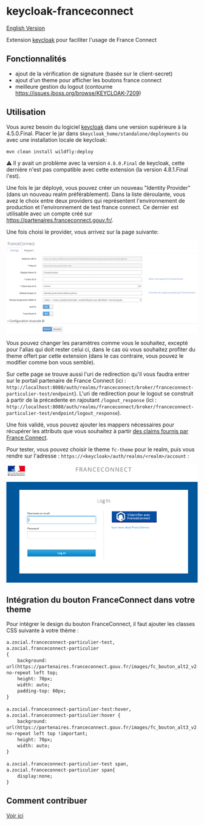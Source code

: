 # keycloak-franceconnect

[English Version](README.en.md)

Extension [keycloak](https://www.keycloak.org) pour faciliter l'usage de France Connect

## Fonctionnalités

* ajout de la vérification de signature (basée sur le client-secret)
* ajout d'un theme pour afficher les boutons france connect
* meilleure gestion du logout (contourne https://issues.jboss.org/browse/KEYCLOAK-7209)

## Utilisation

Vous aurez besoin du logiciel [keycloak](https://www.keycloak.org) dans une version supérieure à la 4.5.0.Final.
Placer le jar dans `$keycloak_home/standalone/deployments`
ou avec une installation locale de keycloak:

```
mvn clean install wildfly:deploy
```

:warning: Il y avait un problème avec la version `4.8.0.Final` de keycloak, cette dernière n'est pas compatible avec cette extension (la version 4.8.1.Final l'est).

Une fois le jar déployé, vous pouvez créer un nouveau "Identity Provider" (dans un nouveau realm préférablement). Dans la liste déroulante, vous avez le choix entre deux providers qui représentent l'environnement de production et l'environnement de test france connect. Ce dernier est utilisable avec un compte créé sur https://partenaires.franceconnect.gouv.fr/.

Une fois choisi le provider, vous arrivez sur la page suivante:

![keycloak-fc-conf-provider](/assets/keycloak-fc-conf-provider.PNG)

Vous pouvez changer les paramètres comme vous le souhaitez, excepté pour l'alias qui doit rester celui ci, dans le cas où vous souhaitez profiter du theme offert par cette extension (dans le cas contraire, vous pouvez le modifier comme bon vous semble).

Sur cette page se trouve aussi l'uri de redirection qu'il vous faudra entrer sur le portail partenaire de France Connect (ici : `http://localhost:8080/auth/realms/franceconnect/broker/franceconnect-particulier-test/endpoint`). L'uri de redirection pour le logout se construit à partir de la précedente en rajoutant `/logout_response` (ici : `http://localhost:8080/auth/realms/franceconnect/broker/franceconnect-particulier-test/endpoint/logout_response`).

Une fois validé, vous pouvez ajouter les mappers nécessaires pour récupérer les attributs que vous souhaitez à partir [des claims fournis par France Connect](https://partenaires.franceconnect.gouv.fr/fcp/fournisseur-service).

Pour tester, vous pouvez choisir le theme `fc-theme` pour le realm, puis vous rendre sur l'adresse : `https://<keycloak>/auth/realms/<realm>/account` : 

![keycloak-fc-login](/assets/keycloak-fc-login.PNG)

## Intégration du bouton FranceConnect dans votre theme

Pour intégrer le design du bouton FranceConnect, il faut ajouter les classes CSS suivante à votre thème :

```
a.zocial.franceconnect-particulier-test,
a.zocial.franceconnect-particulier
{
    background: url(https://partenaires.franceconnect.gouv.fr/images/fc_bouton_alt2_v2.png) no-repeat left top;
    height: 70px;
    width: auto;
    padding-top: 60px;
}

a.zocial.franceconnect-particulier-test:hover,
a.zocial.franceconnect-particulier:hover {
    background: url(https://partenaires.franceconnect.gouv.fr/images/fc_bouton_alt3_v2.png) no-repeat left top !important;
    height: 70px;
    width: auto;
}

a.zocial.franceconnect-particulier-test span,
a.zocial.franceconnect-particulier span{
    display:none;
}
```


## Comment contribuer

[Voir ici](CONTRIBUTING.md)